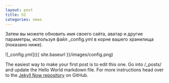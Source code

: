 ```yaml
---
layout: post
title: h2
categories: news
---
```


Затем вы можете обновить имя своего сайта, аватар и другие параметры, используя файл _config.yml в корне вашего хранилища (показано ниже).

![_config.yml]({{ site.baseurl }}/images/config.png)

The easiest way to make your first post is to edit this one. Go into /_posts/ and update the Hello World markdown file. For more instructions head over to the [Jekyll Now repository](https://github.com/barryclark/jekyll-now) on GitHub.